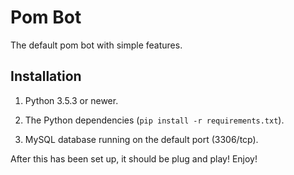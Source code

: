 # Pom Bot

The default pom bot with simple features.

## Installation

1. Python 3.5.3 or newer.

2. The Python dependencies (`pip install -r requirements.txt`).

3. MySQL database running on the default port (3306/tcp).

After this has been set up, it should be plug and play! Enjoy!
